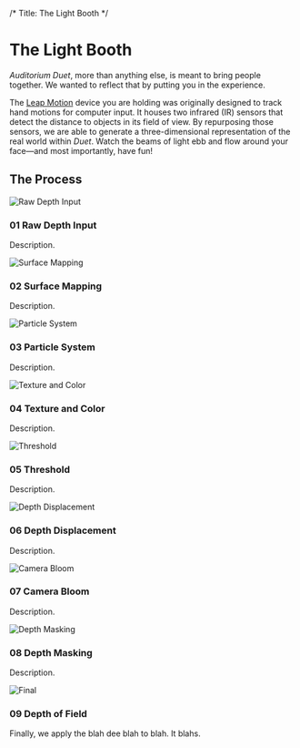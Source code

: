 /*
Title: The Light Booth
*/

# The Light Booth
*Auditorium Duet*, more than anything else, is meant to bring people together. We wanted to reflect that by putting you in the experience.

The [Leap Motion] device you are holding was originally designed to track hand motions for computer input. It houses two infrared (IR) sensors that detect the distance to objects in its field of view. By repurposing those sensors, we are able to generate a three-dimensional representation of the real world within *Duet*. Watch the beams of light ebb and flow around your face—and most importantly, have fun!




## The Process

![Raw Depth Input](/content/images/process/01%20Raw%20Depth%20Input.png)
### 01 Raw Depth Input
Description.

![Surface Mapping](/content/images/process/02%20Surface%20Mapping.png)
### 02 Surface Mapping
Description.

![Particle System](/content/images/process/03%20Particle%20System.png)
### 03 Particle System
Description.

![Texture and Color](/content/images/process/04%20Texture%20and%20Color.png)
### 04 Texture and Color
Description.

![Threshold](/content/images/process/05%20Threshold.png)
### 05 Threshold
Description.

![Depth Displacement](/content/images/process/06%20Depth%20Displacement.png)
### 06 Depth Displacement
Description.

![Camera Bloom](/content/images/process/07%20Camera%20Bloom.png)
### 07 Camera Bloom
Description.

![Depth Masking](/content/images/process/08%20Depth%20Masking.png)
### 08 Depth Masking
Description.

![Final](/content/images/process/10%20Final.png)
### 09 Depth of Field
Finally, we apply the blah dee blah to blah. It blahs.



[Leap Motion]: http://leapmotion.com